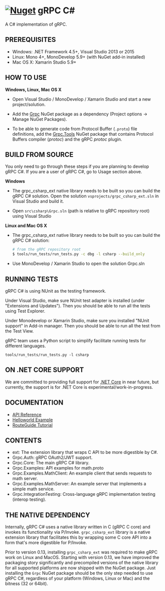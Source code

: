 [![Nuget](https://img.shields.io/nuget/v/Grpc.svg)](http://www.nuget.org/packages/Grpc/)
gRPC C#
=======

A C# implementation of gRPC.

PREREQUISITES
--------------

- Windows: .NET Framework 4.5+, Visual Studio 2013 or 2015
- Linux: Mono 4+, MonoDevelop 5.9+ (with NuGet add-in installed)
- Mac OS X: Xamarin Studio 5.9+

HOW TO USE
--------------

**Windows, Linux, Mac OS X**

- Open Visual Studio / MonoDevelop / Xamarin Studio and start a new project/solution.

- Add the [Grpc](https://www.nuget.org/packages/Grpc/) NuGet package as a dependency (Project options -> Manage NuGet Packages).

- To be able to generate code from Protocol Buffer (`.proto`) file definitions, add the [Grpc.Tools](https://www.nuget.org/packages/Grpc.Tools/) NuGet package that contains Protocol Buffers compiler (_protoc_) and the gRPC _protoc_ plugin.

BUILD FROM SOURCE
-----------------

You only need to go through these steps if you are planning to develop gRPC C#.
If you are a user of gRPC C#, go to Usage section above.

**Windows**

- The grpc_csharp_ext native library needs to be built so you can build the gRPC C# solution. Open the
  solution `vsprojects/grpc_csharp_ext.sln` in Visual Studio and build it.

- Open `src\csharp\Grpc.sln` (path is relative to gRPC repository root)
  using Visual Studio

**Linux and Mac OS X**

- The grpc_csharp_ext native library needs to be built so you can build the gRPC C# solution:
  ```sh
  # from the gRPC repository root
  $ tools/run_tests/run_tests.py -c dbg -l csharp --build_only
  ```

- Use MonoDevelop / Xamarin Studio to open the solution Grpc.sln

RUNNING TESTS
-------------

gRPC C# is using NUnit as the testing framework.

Under Visual Studio, make sure NUnit test adapter is installed (under "Extensions and Updates").
Then you should be able to run all the tests using Test Explorer.

Under Monodevelop or Xamarin Studio, make sure you installed "NUnit support" in Add-in manager.
Then you should be able to run all the test from the Test View.

gRPC team uses a Python script to simplify facilitate running tests for
different languages.

```
tools/run_tests/run_tests.py -l csharp
```

ON .NET CORE SUPPORT
------------------

We are committed to providing full support for [.NET Core](https://dotnet.github.io/) in near future,
but currently, the support is for .NET Core is experimental/work-in-progress.

DOCUMENTATION
-------------
- [API Reference][]
- [Helloworld Example][]
- [RouteGuide Tutorial][]

CONTENTS
--------

- ext:
  The extension library that wraps C API to be more digestible by C#.
- Grpc.Auth:
  gRPC OAuth2/JWT support.
- Grpc.Core:
  The main gRPC C# library.
- Grpc.Examples:
  API examples for math.proto
- Grpc.Examples.MathClient:
  An example client that sends requests to math server.
- Grpc.Examples.MathServer:
  An example server that implements a simple math service.
- Grpc.IntegrationTesting:
  Cross-language gRPC implementation testing (interop testing).

THE NATIVE DEPENDENCY
---------------

Internally, gRPC C# uses a native library written in C (gRPC C core) and invokes its functionality via P/Invoke. `grpc_csharp_ext` library is a native extension library that facilitates this by wrapping some C core API into a form that's more digestible for P/Invoke.

Prior to version 0.13, installing `grpc_csharp_ext` was required to make gRPC work on Linux and MacOS. Starting with version 0.13, we have improved the packaging story significantly and precompiled versions of the native library for all supported platforms are now shipped with the NuGet package. Just installing the `Grpc` NuGet package should be the only step needed to use gRPC C#, regardless of your platform (Windows, Linux or Mac) and the bitness (32 or 64bit).

[API Reference]: http://www.grpc.io/grpc/csharp/
[Helloworld Example]: ../../examples/csharp/helloworld
[RouteGuide Tutorial]: http://www.grpc.io/docs/tutorials/basic/csharp.html 
